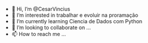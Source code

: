 - 👋 Hi, I’m @CesarVincius
- 👀 I’m interested in trabalhar e evoluir na proramação
- 🌱 I’m currently learning Ciencia de Dados com Python
- 💞️ I’m looking to collaborate on ...
- 📫 How to reach me ...

<!---
CesarVincius/CesarVincius is a ✨ special ✨ repository because its `README.md` (this file) appears on your GitHub profile.
You can click the Preview link to take a look at your changes.
--->
